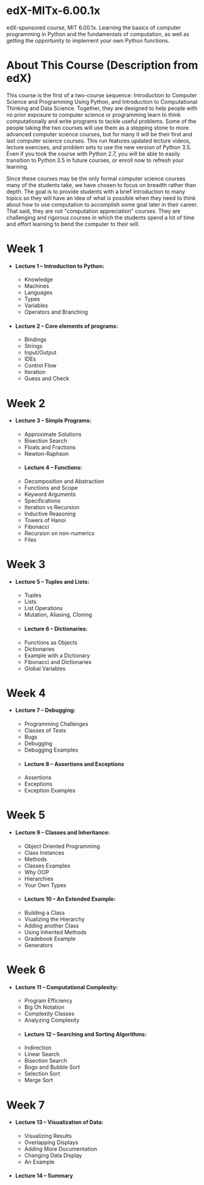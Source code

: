 # edX-MITx-6.00.1x

edX-sponsored course, MIT 6.00.1x. Learning the basics of computer
programming in Python and the fundamentals of computation, as well as getting the
opportunity to implement your own Python functions.

# About This Course (Description from edX)
This course is the first of a two-course sequence: Introduction to Computer Science and Programming Using Python, and Introduction to Computational Thinking and Data Science. Together, they are designed to help people with no prior exposure to computer science or programming learn to think computationally and write programs to tackle useful problems. Some of the people taking the two courses will use them as a stepping stone to more advanced computer science courses, but for many it will be their first and last computer science courses. This run features updated lecture videos, lecture exercises, and problem sets to use the new version of Python 3.5. Even if you took the course with Python 2.7, you will be able to easily transition to Python 3.5 in future courses, or enroll now to refresh your learning. 

Since these courses may be the only formal computer science courses many of the students take, we have chosen to focus on breadth rather than depth. The goal is to provide students with a brief introduction to many topics so they will have an idea of what is possible when they need to think about how to use computation to accomplish some goal later in their career. That said, they are not "computation appreciation" courses. They are challenging and rigorous courses in which the students spend a lot of time and effort learning to bend the computer to their will.

# Week 1
- #### Lecture 1 – Introduction to Python:
  - Knowledge
  - Machines
  - Languages
  - Types
  - Variables
  - Operators and Branching
- #### Lecture 2 – Core elements of programs:
  - Bindings
  - Strings
  - Input/Output
  - IDEs
  - Control Flow
  - Iteration
  - Guess and Check
# Week 2
- #### Lecture 3 – Simple Programs:
  - Approximate Solutions
  - Bisection Search
  - Floats and Fractions
  - Newton-Raphson
  - #### Lecture 4 – Functions:
  - Decomposition and Abstraction
  - Functions and Scope
  - Keyword Arguments
  - Specifications
  - Iteration vs Recursion
  - Inductive Reasoning
  - Towers of Hanoi
  - Fibonacci
  - Recursion on non-numerics
  - Files
# Week 3
- #### Lecture 5 – Tuples and Lists:
  - Tuples
  - Lists
  - List Operations
  - Mutation, Aliasing, Cloning
  - #### Lecture 6 – Dictionaries:
  - Functions as Objects
  - Dictionaries
  - Example with a Dictionary
  - Fibonacci and Dictionaries
  - Global Variables
# Week 4
- #### Lecture 7 – Debugging:
  - Programming Challenges
  - Classes of Tests
  - Bugs
  - Debugging
  - Debugging Examples
  - #### Lecture 8 – Assertions and Exceptions
  - Assertions
  - Exceptions
  - Exception Examples
# Week 5
- #### Lecture 9 – Classes and Inheritance:
  - Object Oriented Programming
  - Class Instances
  - Methods
  - Classes Examples
  - Why OOP
  - Hierarchies
  - Your Own Types
  - #### Lecture 10 – An Extended Example:
  - Building a Class
  - Viualizing the Hierarchy
  - Adding another Class
  - Using Inherited Methods
  - Gradebook Example
  - Generators
# Week 6
- #### Lecture 11 – Computational Complexity:
  - Program Efficiency
  - Big Oh Notation
  - Complexity Classes
  - Analyzing Complexity
  - #### Lecture 12 – Searching and Sorting Algorithms:
  - Indirection
  - Linear Search
  - Bisection Search
  - Bogo and Bubble Sort
  - Selection Sort
  - Merge Sort
# Week 7
- #### Lecture 13 – Visualization of Data:
  - Visualizing Results
  - Overlapping Displays
  - Adding More Documentation
  - Changing Data Display
  - An Example
- #### Lecture 14 – Summary
